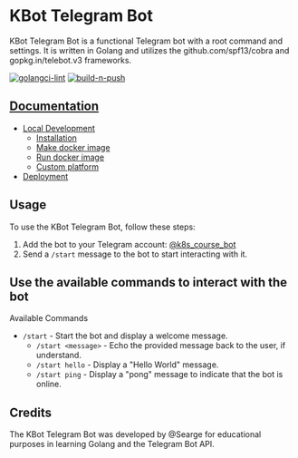 # KBot Telegram Bot

KBot Telegram Bot is a functional Telegram bot with a root command and settings. It is written in Golang and utilizes the github.com/spf13/cobra and gopkg.in/telebot.v3 frameworks.

[![golangci-lint](https://github.com/Searge/kbot/actions/workflows/golangci-lint.yml/badge.svg)](https://github.com/Searge/kbot/actions/workflows/golangci-lint.yml) [![build-n-push](https://github.com/Searge/kbot/actions/workflows/build-image.yml/badge.svg)](https://github.com/Searge/kbot/actions/workflows/build-image.yml)

## [Documentation](docs/readme.md#documentation)

- [Local Development](docs/local-development.md#local-development)
  - [Installation](docs/local-development.md#installation)
  - [Make docker image](docs/local-development.md#make-docker-image)
  - [Run docker image](docs/local-development.md#run-docker-image)
  - [Custom platform](docs/local-development.md#custom-platform)
- [Deployment](docs/deployment.md#deployment)

## Usage

To use the KBot Telegram Bot, follow these steps:

1. Add the bot to your Telegram account: [@k8s_course_bot](https://t.me/k8s_course_bot)
2. Send a `/start` message to the bot to start interacting with it.

## Use the available commands to interact with the bot

Available Commands

- `/start` - Start the bot and display a welcome message.
  - `/start <message>` - Echo the provided message back to the user, if understand.
  - `/start hello` - Display a "Hello World" message.
  - `/start ping` - Display a "pong" message to indicate that the bot is online.

## Credits

The KBot Telegram Bot was developed by @Searge for educational purposes in learning Golang and the Telegram Bot API.
